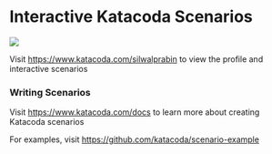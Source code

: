 # Interactive Katacoda Scenarios

[![](http://shields.katacoda.com/katacoda/silwalprabin/count.svg)](https://www.katacoda.com/silwalprabin "Get your profile on Katacoda.com")

Visit https://www.katacoda.com/silwalprabin to view the profile and interactive scenarios

### Writing Scenarios
Visit https://www.katacoda.com/docs to learn more about creating Katacoda scenarios

For examples, visit https://github.com/katacoda/scenario-example
